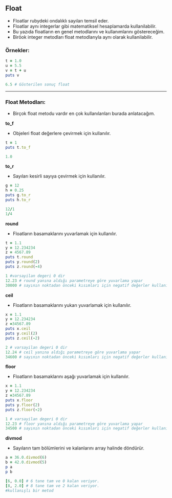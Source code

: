 ## Float

* Floatlar rubydeki ondalıklı sayıları temsil eder.
* Floatlar aynı integerlar gibi matematiksel hesaplamarda kullanilabilir.
* Bu yazıda floatların en genel metodlarını ve kullanımlarını göstereceğim.
* Biröok integer metodları float metodlarıyla aynı olarak kullanilabilir.

<h3>Örnekler:</h3>

```ruby
t = 1.0
u = 5.5
v = t + u
puts v
```
```ruby
6.5 # Gösterilen sonuç float
```
 
<hr width="100%" color="#7026E3" size="5">

<h3>Float Metodları:</h3>

* Birçok float metodu vardır en çok kullanılanları burada anlatacağım.


**to_f**

* Objeleri float değerlere çevirmek için kullanılır.

```ruby
t = 1
puts t.to_f
```
```ruby
1.0
```

**to_r**

* Sayıları kesirli sayıya çevirmek için kullanılır.
```ruby
g = 12
h = 0.25
puts g.to_r
puts h.to_r
```
```ruby
12/1
1/4
```

**round**

* Floatların basamaklarını yuvarlamak için kullanılır.

```ruby
t = 1.1
y = 12.234234
z = 4567.89
puts t.round
puts y.round(2)
puts z.round(-4)
```
```ruby
1 #varsayilan degeri 0 dir
12.23 # round yanına aldığı parametreye göre yuvarlama yapar
30000 # sayının noktadan önceki kısımları için negatif değerler kullanılır.
```

**ceil**

* Floatların basamaklarını yukarı yuvarlamak için kullanılır.

```ruby
x = 1.1
y = 12.234234
z =34567.89
puts x.ceil
puts y.ceil(2)
puts z.ceil(-2)
```
```ruby
2 # varsayilan degeri 0 dir
12.24 # ceil yanına aldığı parametreye göre yuvarlama yapar
34600 # sayının noktadan önceki kısımları için negatif değerler kullanılır.
```

**floor**

* Floatların basamaklarını aşağı yuvarlamak için kullanılır.

```ruby
x = 1.1
y = 12.234234
z =34567.89
puts x.floor
puts y.floor(2)
puts z.floor(-2)
```
```ruby
1 # varsayilan degeri 0 dir
12.23 # floor yanına aldığı parametreye göre yuvarlama yapar
34500 # sayının noktadan önceki kısımları için negatif değerler kullanılır.
```

**divmod**

* Sayıların tam bölümlerini ve kalanlarını array halinde döndürür.

```ruby
a = 36.0.divmod(6)
b = 42.0.divmod(5)
p a 
p b
```
```ruby
[6, 0.0] # 6 tane tam ve 0 kalan veriyor.
[8, 2.0] # 8 tane tam ve 2 kalan veriyor.
#kullanışlı bir metod
```
